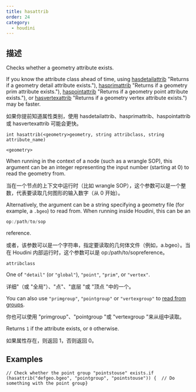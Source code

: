 ```yaml
---
title: hasattrib
order: 24
category:
  - houdini
---
```

    
## 描述

Checks whether a geometry attribute exists.

If you know the attribute class ahead of time, using
[hasdetailattrib](hasdetailattrib.html) "Returns if a geometry detail attribute
exists."), [hasprimattrib](hasprimattrib.html) "Returns if a geometry prim
attribute exists."), [haspointattrib](haspointattrib.html) "Returns if a
geometry point attribute exists."), or [hasvertexattrib](hasvertexattrib.html) "Returns if a geometry vertex attribute exists.") may be faster.

如果你提前知道属性类别，使用 hasdetailattrib、hasprimattrib、haspointattrib 或 hasvertexattrib 可能会更快。

`int hasattrib(<geometry>geometry, string attribclass, string attribute_name)`

`<geometry>`

When running in the context of a node (such as a wrangle SOP), this argument
can be an integer representing the input number (starting at 0) to read the
geometry from.

当在一个节点的上下文中运行时（比如 wrangle SOP），这个参数可以是一个整数，代表要读取几何图形的输入数字（从 0 开始）。

Alternatively, the argument can be a string specifying a geometry file (for
example, a `.bgeo`) to read from. When running inside Houdini, this can be an

```c
op:/path/to/sop
```

reference.

或者，该参数可以是一个字符串，指定要读取的几何体文件（例如，a.bgeo）。当在 Houdini 内部运行时，这个参数可以是 op:/path/to/sopreference。

`attribclass`

One of `"detail"` (or `"global"`), `"point"`, `"prim"`, or `"vertex"`.

详细"（或 "全局"）、"点"、"底层 "或 "顶点 "中的一个。

You can also use `"primgroup"`, `"pointgroup"` or `"vertexgroup"` to [read
from groups](../groups.html "You can read the contents of
primitive/point/vertex groups in VEX as if they were attributes.").

你也可以使用 "primgroup"、"pointgroup "或 "vertexgroup "来从组中读取。

Returns `1` if the attribute exists, or `0` otherwise.

如果属性存在，则返回 1，否则返回 0。

## Examples

    // Check whether the point group "pointstouse" exists.if (hasattrib("defgeo.bgeo", "pointgroup", "pointstouse")) {  // Do something with the point group}
